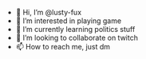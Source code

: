 - 👋 Hi, I’m @lusty-fux
- 👀 I’m interested in playing game
- 🌱 I’m currently learning politics stuff
- 💞️ I’m looking to collaborate on twitch
- 📫 How to reach me, just dm

<!---
lusty-fux/lusty-fux is a ✨ special ✨ repository because its `README.md` (this file) appears on your GitHub profile.
You can click the Preview link to take a look at your changes.
--->
